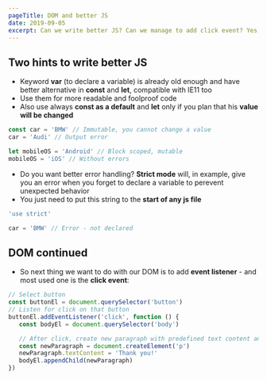 ```yaml
---
pageTitle: DOM and better JS
date: 2019-09-05
excerpt: Can we write better JS? Can we manage to add click event? Yes, we can!
---
```


## Two hints to write better JS
* Keyword **var** (to declare a variable) is already old enough and have better alternative in **const** and **let**, compatible with IE11 too
* Use them for more readable and foolproof code
* Also use always **const as a default** and **let** only if you plan that his **value will be changed**

````Javascript
const car = 'BMW' // Immutable, you cannot change a value
car = 'Audi' // Output error 

let mobileOS = 'Android' // Block scoped, mutable
mobileOS = 'iOS' // Without errors
````

* Do you want better error handling? **Strict mode** will, in example, give you an error when you forget to declare a variable to perevent unexpected behavior
* You just need to put this string to the **start of any js file**

````Javascript
'use strict'

car = 'BMW' // Error - not declared
````

## DOM continued
* So next thing we want to do with our DOM is to add **event listener** - and most used one is the **click event**:

````Javascript
// Select button
const buttonEl = document.querySelector('button')
// Listen for click on that button
buttonEl.addEventListener('click', function () {
   const bodyEl = document.querySelector('body')

   // After click, create new paragraph with predefined text content and append to the end of body
   const newParagraph = document.createElement('p')
   newParagraph.textContent = 'Thank you!'
   bodyEl.appendChild(newParagraph)
})
````